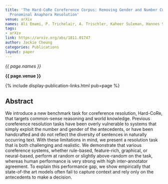 ```yaml
---
title: 'The Hard-CoRe Coreference Corpus: Removing Gender and Number Cues for Difficult
  Pronominal Anaphora Resolution'
venue: arXiv
names: Ali Emami, P. Trichelair, A. Trischler, Kaheer Suleman, Hannes Schulz, J. Cheung
tags:
- arXiv
link: https://arxiv.org/abs/1811.01747
author: Jackie Cheung
categories: Publications
layout: paper
---
```


*{{ page.names }}*

**{{ page.venue }}**

{% include display-publication-links.html pub=page %}

## Abstract

We introduce a new benchmark task for coreference resolution, Hard-CoRe, that targets common-sense reasoning and world knowledge. Previous coreference resolution tasks have been overly vulnerable to systems that simply exploit the number and gender of the antecedents, or have been handcrafted and do not reflect the diversity of sentences in naturally occurring text. With these limitations in mind, we present a resolution task that is both challenging and realistic. We demonstrate that various coreference systems, whether rule-based, feature-rich, graphical, or neural-based, perform at random or slightly above-random on the task, whereas human performance is very strong with high inter-annotator agreement. To explain this performance gap, we show empirically that state-of-the art models often fail to capture context and rely only on the antecedents to make a decision.